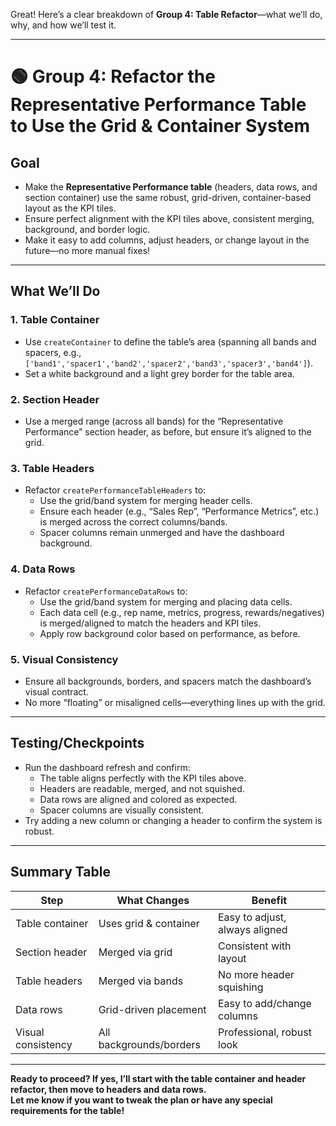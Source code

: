 Great! Here’s a clear breakdown of **Group 4: Table Refactor**—what we’ll do, why, and how we’ll test it.

---

# 🟢 **Group 4: Refactor the Representative Performance Table to Use the Grid & Container System**

## **Goal**
- Make the **Representative Performance table** (headers, data rows, and section container) use the same robust, grid-driven, container-based layout as the KPI tiles.
- Ensure perfect alignment with the KPI tiles above, consistent merging, background, and border logic.
- Make it easy to add columns, adjust headers, or change layout in the future—no more manual fixes!

---

## **What We’ll Do**

### **1. Table Container**
- Use `createContainer` to define the table’s area (spanning all bands and spacers, e.g., `['band1','spacer1','band2','spacer2','band3','spacer3','band4']`).
- Set a white background and a light grey border for the table area.

### **2. Section Header**
- Use a merged range (across all bands) for the “Representative Performance” section header, as before, but ensure it’s aligned to the grid.

### **3. Table Headers**
- Refactor `createPerformanceTableHeaders` to:
  - Use the grid/band system for merging header cells.
  - Ensure each header (e.g., “Sales Rep”, “Performance Metrics”, etc.) is merged across the correct columns/bands.
  - Spacer columns remain unmerged and have the dashboard background.

### **4. Data Rows**
- Refactor `createPerformanceDataRows` to:
  - Use the grid/band system for merging and placing data cells.
  - Each data cell (e.g., rep name, metrics, progress, rewards/negatives) is merged/aligned to match the headers and KPI tiles.
  - Apply row background color based on performance, as before.

### **5. Visual Consistency**
- Ensure all backgrounds, borders, and spacers match the dashboard’s visual contract.
- No more “floating” or misaligned cells—everything lines up with the grid.

---

## **Testing/Checkpoints**

- Run the dashboard refresh and confirm:
  - The table aligns perfectly with the KPI tiles above.
  - Headers are readable, merged, and not squished.
  - Data rows are aligned and colored as expected.
  - Spacer columns are visually consistent.
- Try adding a new column or changing a header to confirm the system is robust.

---

## **Summary Table**

| Step                | What Changes                | Benefit                        |
|---------------------|----------------------------|--------------------------------|
| Table container     | Uses grid & container      | Easy to adjust, always aligned |
| Section header      | Merged via grid            | Consistent with layout         |
| Table headers       | Merged via bands           | No more header squishing       |
| Data rows           | Grid-driven placement      | Easy to add/change columns     |
| Visual consistency  | All backgrounds/borders    | Professional, robust look      |

---

**Ready to proceed? If yes, I’ll start with the table container and header refactor, then move to headers and data rows.  
Let me know if you want to tweak the plan or have any special requirements for the table!**
